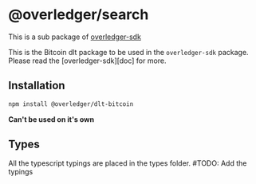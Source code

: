 # @overledger/search

This is a sub package of [overledger-sdk][repo]

This is the Bitcoin dlt package to be used in the `overledger-sdk` package. Please read the [overledger-sdk][doc] for more.

## Installation

```bash
npm install @overledger/dlt-bitcoin
```

**Can't be used on it's own**

## Types 

All the typescript typings are placed in the types folder. 
#TODO: Add the typings

[docs]: https://github.com/quantnetwork/overledger-sdk-javascript/blob/master/README.md
[repo]: https://github.com/quantnetwork/overledger-sdk-javascript
